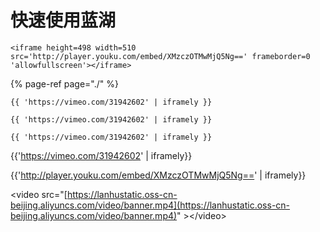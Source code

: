 # 快速使用蓝湖

```text
<iframe height=498 width=510 src='http://player.youku.com/embed/XMzczOTMwMjQ5Ng==' frameborder=0 'allowfullscreen'></iframe>
```

{% page-ref page="./" %}

```text
{{ 'https://vimeo.com/31942602' | iframely }}
```

```text
{{ 'https://vimeo.com/31942602' | iframely }}
```

```text
{{ 'https://vimeo.com/31942602' | iframely }}
```

{{'https://vimeo.com/31942602' \| iframely}}

{{'http://player.youku.com/embed/XMzczOTMwMjQ5Ng==' \| iframely}}

&lt;video src="[https://lanhustatic.oss-cn-beijing.aliyuncs.com/video/banner.mp4](https://lanhustatic.oss-cn-beijing.aliyuncs.com/video/banner.mp4)" &gt;&lt;/video&gt;





```text

```

